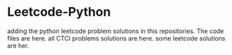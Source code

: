 # Leetcode-Python
adding the python leetcode problem solutions in this repositories. 
The code files are here.
all CTCI problems solutions are here.
some leetcode solutions are her.

















































































































































































































































































































































































































































































































































































































